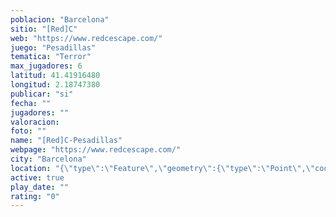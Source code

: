 ```yaml
---
poblacion: "Barcelona"
sitio: "[Red]C"
web: "https://www.redcescape.com/"
juego: "Pesadillas"
tematica: "Terror"
max_jugadores: 6
latitud: 41.41916480
longitud: 2.18747380
publicar: "si"
fecha: ""
jugadores: ""
valoracion: 
foto: ""
name: "[Red]C-Pesadillas"
webpage: "https://www.redcescape.com/"
city: "Barcelona"
location: "{\"type\":\"Feature\",\"geometry\":{\"type\":\"Point\",\"coordinates\":[41.4191648,2.1874738]}}"
active: true
play_date: ""
rating: "0"
---
```

